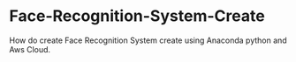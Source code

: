 # Face-Recognition-System-Create
How do create Face Recognition System create using Anaconda python and Aws  Cloud.
